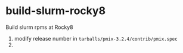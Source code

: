 # build-slurm-rocky8
Build slurm rpms at Rocky8

1) modify release number in `tarballs/pmix-3.2.4/contrib/pmix.spec`
2) 
